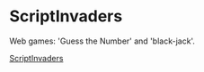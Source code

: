# ScriptInvaders

Web games: 'Guess the Number' and 'black-jack'.

[ScriptInvaders](https://adalab.github.io/ScriptInvaders/)
